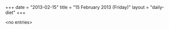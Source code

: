 +++
date = "2013-02-15"
title = "15 February 2013 (Friday)"
layout = "daily-diet"
+++

\<no entries\>